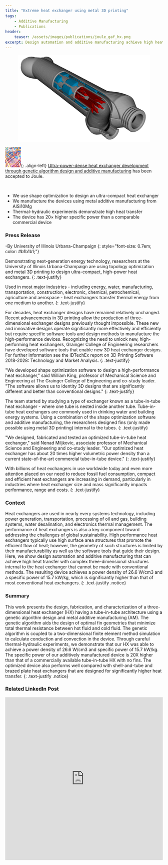 ```yaml
---
title: "Extreme heat exchanger using metal 3D printing"
tags:
    - Additive Manufacturing
    - Publications
header:
    teaser: /assets/images/publications/joule_gaf_hx.png
excerpt: Design automation and additive manufacturing achieve high heat transfer with complex 3D structures.
---
```

<figure>
    <a href="/assets/images/posts/2021-09-09-gaf_hx.png">
    <img src="/assets/images/posts/2021-09-09-gaf_hx.png"></a>
</figure>

![image-left](/assets/images/posts/cover_joule_aug21.jpg){: .align-left}
[Ultra-power-dense heat exchanger development through genetic algorithm design and additive manufacturing]( https://urldefense.com/v3/__https://authors.elsevier.com/c/1djN3925JEG7rh__;!!DZ3fjg!voZoS0VAKOOKBckIPzHq2goZTP_pqVXRwV2FbS1txYcdCZPBomGrns6I7GNR-wc4jWyJ$)
has been accepted to Joule.

<p>&nbsp;</p>

* We use shape optimization to design an ultra-compact heat exchanger
* We manufacture the devices using metal additive manufacturing from AlSi10Mg
* Thermal-hydraulic experiments demonstrate high heat transfer
* The device has 20× higher specific power than a comparable commercial device

### Press Release
-By University of Illinois Urbana-Champaign
{: style="font-size: 0.7em; color: #b1b1b1;"}

Demonstrating next-generation energy technology, researchers at the University of Illinois Urbana-Champaign are using topology optimization and metal 3D printing to design ultra-compact, high-power heat exchangers.
{: .text-justify}

Used in most major industries - including energy, water, manufacturing, transportation, construction, electronic, chemical, petrochemical, agriculture and aerospace - heat exchangers transfer thermal energy from one medium to another.
{: .text-justify}

For decades, heat exchanger designs have remained relatively unchanged. Recent advancements in 3D printing allow the production of three-dimensional exchanger designs previously thought impossible. These new and innovative designs operate significantly more effectively and efficiently but require specific software tools and design methods to manufacture the high-performance devices. Recognizing the need to unlock new, high-performing heat exchangers, Grainger College of Engineering researchers have developed software tools that enable new 3D heat exchanger designs. For further information see the IDTechEx report on 3D Printing Software 2018-2028: Technology and Market Analysis.
{: .text-justify}

"We developed shape optimization software to design a high-performance heat exchanger," said William King, professor of Mechanical Science and Engineering at The Grainger College of Engineering and co-study leader. "The software allows us to identity 3D designs that are significantly different and better than conventional designs."
{: .text-justify}

The team started by studying a type of exchanger known as a tube-in-tube heat exchanger - where one tube is nested inside another tube. Tube-in-tube heat exchangers are commonly used in drinking water and building energy systems. Using a combination of the shape optimization software and additive manufacturing, the researchers designed fins (only made possible using metal 3D printing) internal to the tubes.
{: .text-justify}

"We designed, fabricated and tested an optimized tube-in-tube heat exchanger," said Nenad Miljkovic, associate professor of Mechanical Science and Engineering and co-study leader. "Our optimized heat exchanger has about 20 times higher volumetric power density than a current state-of-the-art commercial tube-in-tube device."
{: .text-justify}

With billions of heat exchangers in use worldwide today and even more attention placed on our need to reduce fossil fuel consumption, compact and efficient heat exchangers are increasing in demand, particularly in industries where heat exchanger size and mass significantly impacts performance, range and costs.
{: .text-justify}

### Context
Heat exchangers are used in nearly every systems technology, including power generation, transportation, processing of oil and gas, building systems, water desalination, and electronics thermal management. The performance of heat exchangers is also a key component toward addressing the challenges of global sustainability. High performance heat exchangers typically use high surface area structures that promote the efficient flow of heat; however, the geometry of such structures is limited by their manufacturability as well as the software tools that guide their design. Here, we show design automation and additive manufacturing that can achieve high heat transfer with complex three-dimensional structures internal to the heat exchanger that cannot be made with conventional methods. The resulting device achieves a power density of 26.6 W/cm3 and a specific power of 15.7 kW/kg, which is significantly higher than that of most conventional heat exchangers.
{: .text-justify .notice}

### Summary
This work presents the design, fabrication, and characterization of a three-dimensional heat exchanger (HX) having a tube-in-tube architecture using a genetic algorithm design and metal additive manufacturing (AM). The genetic algorithm aids the design of optimal fin geometries that minimize total thermal resistance between hot fluid and cold fluid. The genetic algorithm is coupled to a two-dimensional finite element method simulation to calculate conduction and convection in the device. Through careful thermal-hydraulic experiments, we demonstrate that our HX was able to achieve a power density of 26.6 W/cm3 and specific power of 15.7 kW/kg. The specific power of our additively manufactured device is 20X higher than that of a commercially available tube-in-tube HX with no fins. The optimized device also performs well compared with shell-and-tube and brazed plate heat exchangers that are designed for significantly higher heat transfer.
{: .text-justify .notice}

### Related LinkedIn Post
<iframe src="https://www.linkedin.com/embed/feed/update/urn:li:share:6842122151030476801" height="520" width="504" frameborder="0" allowfullscreen="" title="Embedded post"></iframe>
